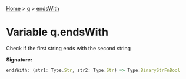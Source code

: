 [Home](../../../index.md) &gt; [q](../../q.md) &gt; [endsWith](./endswith.md)

# Variable q.endsWith

Check if the first string ends with the second string

<b>Signature:</b>

```typescript
endsWith: (str1: Type.Str, str2: Type.Str) => Type.BinaryStrFnBool
```
